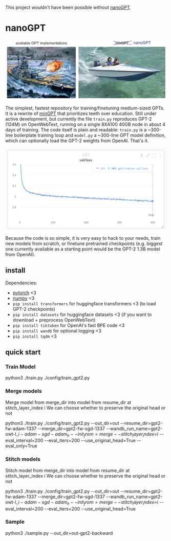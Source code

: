This project wouldn't have been possible without [nanoGPT](https://github.com/karpathy/nanoGPT).

# nanoGPT

![nanoGPT](assets/nanogpt.jpg)

The simplest, fastest repository for training/finetuning medium-sized GPTs. It is a rewrite of [minGPT](https://github.com/karpathy/minGPT) that prioritizes teeth over education. Still under active development, but currently the file `train.py` reproduces GPT-2 (124M) on OpenWebText, running on a single 8XA100 40GB node in about 4 days of training. The code itself is plain and readable: `train.py` is a ~300-line boilerplate training loop and `model.py` a ~300-line GPT model definition, which can optionally load the GPT-2 weights from OpenAI. That's it.

![repro124m](assets/gpt2_124M_loss.png)

Because the code is so simple, it is very easy to hack to your needs, train new models from scratch, or finetune pretrained checkpoints (e.g. biggest one currently available as a starting point would be the GPT-2 1.3B model from OpenAI).

## install

Dependencies:

- [pytorch](https://pytorch.org) <3
- [numpy](https://numpy.org/install/) <3
- `pip install transformers` for huggingface transformers <3 (to load GPT-2 checkpoints)
- `pip install datasets` for huggingface datasets <3 (if you want to download + preprocess OpenWebText)
- `pip install tiktoken` for OpenAI's fast BPE code <3
- `pip install wandb` for optional logging <3
- `pip install tqdm` <3

## quick start

### Train Model
python3 ./train.py ./config/train_gpt2.py

### Merge models
Merge model from merge_dir into model from resume_dir at stitch_layer_index i
We can choose whether to preserve the original head or not

python3 ./train.py ./config/train_gpt2.py --out_dir=out --resume_dir=gpt2-fw-adam-1337 --merge_dir=gpt2-fw-sgd-1337 --wandb_run_name=gpt2-owt-l_$i-adam-sgd-adam_h --init_from=merge --stitch_layer_index=$i --eval_interval=200 --eval_iters=200 --use_original_head=True --eval_only=True

### Stitch models
Stitch model from merge_dir into model from resume_dir at stitch_layer_index i
We can choose whether to preserve the original head or not

python3 ./train.py ./config/train_gpt2.py --out_dir=out --resume_dir=gpt2-fw-adam-1337 --merge_dir=gpt2-fw-sgd-1337 --wandb_run_name=gpt2-owt-l_$i-adam-sgd-adam_h --init_from=merge --stitch_layer_index=$i --eval_interval=200 --eval_iters=200 --use_original_head=True
### Sample
python3 ./sample.py --out_dir=out-gpt2-backward